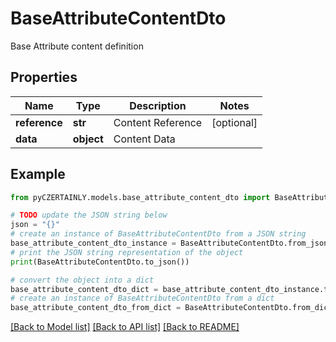 # BaseAttributeContentDto

Base Attribute content definition

## Properties

Name | Type | Description | Notes
------------ | ------------- | ------------- | -------------
**reference** | **str** | Content Reference | [optional] 
**data** | **object** | Content Data | 

## Example

```python
from pyCZERTAINLY.models.base_attribute_content_dto import BaseAttributeContentDto

# TODO update the JSON string below
json = "{}"
# create an instance of BaseAttributeContentDto from a JSON string
base_attribute_content_dto_instance = BaseAttributeContentDto.from_json(json)
# print the JSON string representation of the object
print(BaseAttributeContentDto.to_json())

# convert the object into a dict
base_attribute_content_dto_dict = base_attribute_content_dto_instance.to_dict()
# create an instance of BaseAttributeContentDto from a dict
base_attribute_content_dto_from_dict = BaseAttributeContentDto.from_dict(base_attribute_content_dto_dict)
```
[[Back to Model list]](../README.md#documentation-for-models) [[Back to API list]](../README.md#documentation-for-api-endpoints) [[Back to README]](../README.md)


